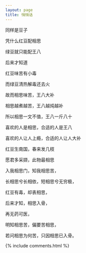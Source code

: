 ```yaml
---
layout: page
title: 悄悄话
---
```


同样是豆子

凭什么红豆配相思

绿豆就只能配王八

后来才知道

红豆味苦有小毒

而绿豆清热解毒还去火

故而相思味苦，王八大补

相思越煮越苦，王八越炖越补

所以相思一文不值，王八一斤八十

喜欢的人是相思，合适的人是王八

喜欢的人让人上瘾，合适的人让人大补

红豆生南国，春来发几枝

愿君多采撷，此物最相思

入我相思门，知我相思苦，

长相思兮长相依，短相思兮无穷极，

红豆有毒，却表相思，

后来才知，相思入骨，

再无药可医，

明知相思苦，偏要苦相思，

若问相思为何苦，只因相思已入骨。




{% include comments.html %}

